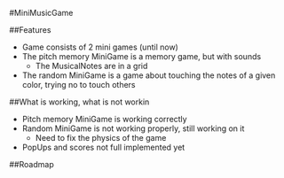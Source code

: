 #MiniMusicGame

##Features
* Game consists of 2 mini games (until now)
* The pitch memory MiniGame is a memory game, but with sounds
    - The MusicalNotes are in a grid
* The random MiniGame is a game about touching the notes of a given color, trying no to touch others

##What is working, what is not workin
* Pitch memory MiniGame is working correctly
* Random MiniGame is not working properly, still working on it
    - Need to fix the physics of the game
* PopUps and scores not full implemented yet

##Roadmap